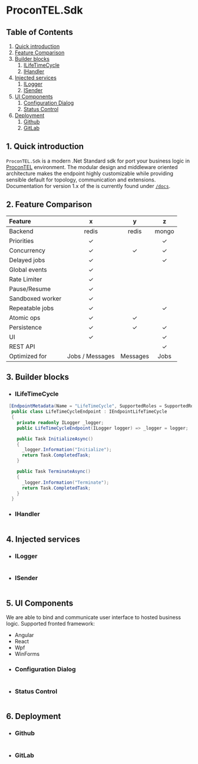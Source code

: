 # ProconTEL.Sdk


## Table of Contents

1. [Quick introduction](#id-quick-introduction)
2. [Feature Comparison](#id-feature-comparison)
3. [Builder blocks](#id-builder-blocks)
    1. [ILifeTimeCycle](#id-builder-blocks-ilife-time-cycle)
    2. [IHandler](#id-builder-blocks-ihandler)
4. [Injected services](#id-injected-services)
    1. [ILogger](#id-injected-services-ilogger)
    2. [ISender](#id-injected-services-isender)
5. [UI Components](#id-ui-components)
    1. [Configuration Dialog](#id-ui-components-configuration-dialog)
    2. [Status Control](#id-ui-components-status-control)
6. [Deployment](#id-deployment)
    1. [Github](#id-deployment-github)
    2. [GitLab](#id-deployment-gitlab)

<div id='id-quick-introduction'/>

## 1. Quick introduction

`ProconTEL.Sdk` is a modern .Net Standard sdk for port your business logic in [ProconTEL](http://procontel.com/) environment. The modular design and middleware oriented architecture makes the endpoint highly customizable while providing sensible default for topology, communication and extensions. Documentation for version 1.x of the is currently found under [`/docs`](https://macrix.eu/).

<div id='id-feature-comparison'/>

## 2. Feature Comparison

| Feature         | x          | y | z |
| :-------------  |:-------------:|:---:|:------:|
| Backend         | redis         |redis| mongo  |
| Priorities      | ✓             |     |   ✓    |
| Concurrency     | ✓             |  ✓  |   ✓    |
| Delayed jobs    | ✓             |     |   ✓    |
| Global events   | ✓             |     |        |
| Rate Limiter    | ✓             |     |        |
| Pause/Resume    | ✓             |     |        |
| Sandboxed worker| ✓             |     |        |
| Repeatable jobs | ✓             |     |   ✓    |
| Atomic ops      | ✓             |  ✓  |        |
| Persistence     | ✓             |  ✓  |   ✓    |
| UI              | ✓             |     |   ✓    |
| REST API        |               |     |   ✓    |
| Optimized for   | Jobs / Messages | Messages | Jobs |

<div id='id-builder-blocks'/>

## 3. Builder blocks

<div id='id-builder-blocks-ilife-time-cycle'/>

* ### ILifeTimeCycle
```csharp
 [EndpointMetadata(Name = "LifeTimeCycle", SupportedRoles = SupportedRoles.Both)]
  public class LifeTimeCycleEndpoint : IEndpointLifeTimeCycle
  {
    private readonly ILogger _logger;
    public LifeTimeCycleEndpoint(ILogger logger) => _logger = logger;

    public Task InitializeAsync()
    {
      _logger.Information("Initialize");
      return Task.CompletedTask;
    }

    public Task TerminateAsync()
    {
      _logger.Information("Terminate");
      return Task.CompletedTask;
    }
  }

```

<div id='id-builder-blocks-ihandler'/>

* ### IHandler
```csharp

```

<div id='id-injected-services'/>

## 4. Injected services

<div id='id-injected-services-ilogger'/>

* ### ILogger
```csharp

```

<div id='id-injected-services-isender'/>

* ### ISender
```csharp

```

<div id='id-ui-components'/>

## 5. UI Components

We are able to bind and communicate user interface to hosted business logic. Supported fronted framework:
 - Angular
 - React
 - Wpf
 - WinForms
 
<div id='id-ui-components-configuration-dialog'/>
 
* ### Configuration Dialog
```csharp

```

<div id='id-ui-components-status-control'/>

* ### Status Control
```csharp

```

<div id='id-deployment'/>

## 6. Deployment

<div id='id-deployment-github'/>

* ### Github
```csharp

```

<div id='id-deployment-gitlab'/>

* ### GitLab
```csharp

```
